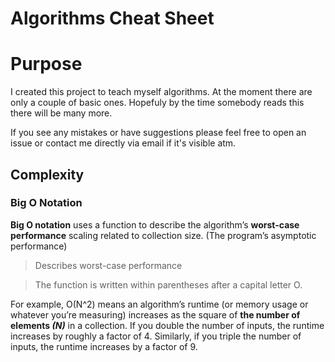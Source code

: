 # Algorithms Cheat Sheet

# Purpose
I created this project to teach myself algorithms. At the moment there are only a couple of basic ones. Hopefuly by the time somebody reads this there will be many more.

If you see any mistakes or have suggestions please feel free to open an issue or contact me directly via email if it's visible atm.

## Complexity
### Big O Notation
**Big O notation** uses a function to describe the algorithm’s **worst-case performance** scaling related to collection size. (The program’s asymptotic performance)

> Describes worst-case performance

> The function is written within parentheses after a capital letter O.

For example, O(N^2) means an algorithm’s runtime (or memory usage or whatever you’re measuring) increases as the square of **the number of elements *(N)*** in a collection.
If you double the number of inputs, the runtime increases by roughly a factor of 4. Similarly, if you triple the number of inputs, the runtime increases by a factor of 9.